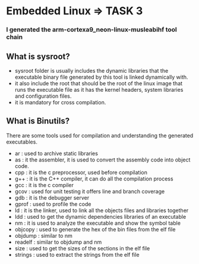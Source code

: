 # Embedded Linux => TASK 3 

### I generated the **arm-cortexa9_neon-linux-musleabihf** tool chain

## What is sysroot?
- sysroot folder is usually includes the dynamic libraries that the executable binary file generated by this tool is linked dynamically with.
- it also include the root that should be the root of the linux image that runs the executable file as it has the kernel headers, system libraries and configuration files.
- it is mandatory for cross compilation.



## What is Binutils?
There are some tools used for compilation and understanding the generated executables.

- ar : used to archive static libraries
- as : it the assembler, it is used to convert the assembly code into object code.
- cpp : it is the c preprocessor, used before compilation
- g++ : it is the C++ compiler, it can do all the compilation process
- gcc : it is the c compiler
- gcov : used for unit testing it offers line and branch coverage 
- gdb : it is the debugger server
- gprof : used to profile the code 
- ld : it is the linker, used to link all the objects files and libraries together
- ldd : used to get the dynamic dependencies libraries of an executable
- nm : it is used to analyze the executable and show the symbol table
- objcopy : used to generate the hex of the bin files from the elf file
- objdump : similar to nm
- readelf : similar to objdump and nm
- size : used to get the sizes of the sections in the elf file
- strings : used to extract the strings from the elf file
